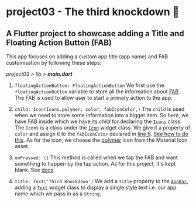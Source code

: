 # project03 - The third knockdown :punch:

## A Flutter project to showcase adding a Title and Floating Action Button (FAB)

This app focuses on adding a custom app title (app name) and FAB customisation by following these steps:

_project03 > lib > **main.dart**_

1. `floatingActionButton: FloatingActionButton` We first use the `floatingActionButton` variable to store all the information about [FAB](https://docs.flutter.io/flutter/material/FloatingActionButton-class.html). The FAB is used to allow user to start a primary action to the app.

2. `child: Icon(Icons.polymer, color: fabIconColor,)` The `child` is used when we need to store some information into a bigger item. So here, we have FAB inside which we have its _child_ for declaring the [`Icons`](https://docs.flutter.io/flutter/material/Icons-class.html) class. The `Icons` is a class under the [`Icon`](https://docs.flutter.io/flutter/widgets/Icon-class.html) widget class. We give it a property of `color` and assign it to the `fabIconColor` declared in [line 6](https://github.com/Kvaibhav01/Knockdown-Flutter/blob/34b64ec84d815bdfb83b2e7b3b4811abf0464b5b/project03/lib/main.dart#L6). [See how to do this](https://github.com/Kvaibhav01/Knockdown-Flutter/blob/master/project02/README.md). As for the icon, we choose the [polymer](https://material.io/tools/icons/?search=polymer&icon=polymer&style=baseline) icon from the Material Icon asset.

3. `onPressed: ()` This method is called when we tap the FAB and want something to happen by the tap action. As for this project, it's kept blank. See [docs](https://docs.flutter.io/flutter/material/FloatingActionButton/onPressed.html).

4. `title: Text('Third Knockdown')` We add a `title` property to the [`AppBar`](https://docs.flutter.io/flutter/material/AppBar-class.html), adding a [`Text`](https://docs.flutter.io/flutter/widgets/Text-class.html) widget class to display a single style text i.e. our app name which we pass in as a `String`.
